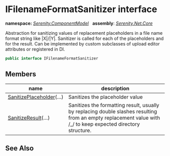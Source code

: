 # IFilenameFormatSanitizer interface
**namespace:** *[Serenity.ComponentModel](../README.md#serenity.componentmodel-namespace)*   **assembly**: *[Serenity.Net.Core](../README.md)*

Abstraction for sanitizing values of replacement placeholders in a file name format string like &#x7C;X&#x7C;/&#x7C;Y&#x7C;. Sanitizer is called for each of the placeholders and for the result. Can be implemented by custom subclasses of upload editor attributes or registered in DI.

```csharp
public interface IFilenameFormatSanitizer
```

## Members

| name | description |
| --- | --- |
| [SanitizePlaceholder](IFilenameFormatSanitizer/SanitizePlaceholder.md)(…) | Sanitizes the placeholder value |
| [SanitizeResult](IFilenameFormatSanitizer/SanitizeResult.md)(…) | Sanitizes the formatting result, usually by replacing double slashes resulting from an empty replacement value with /_/ to keep expected directory structure. |

## See Also